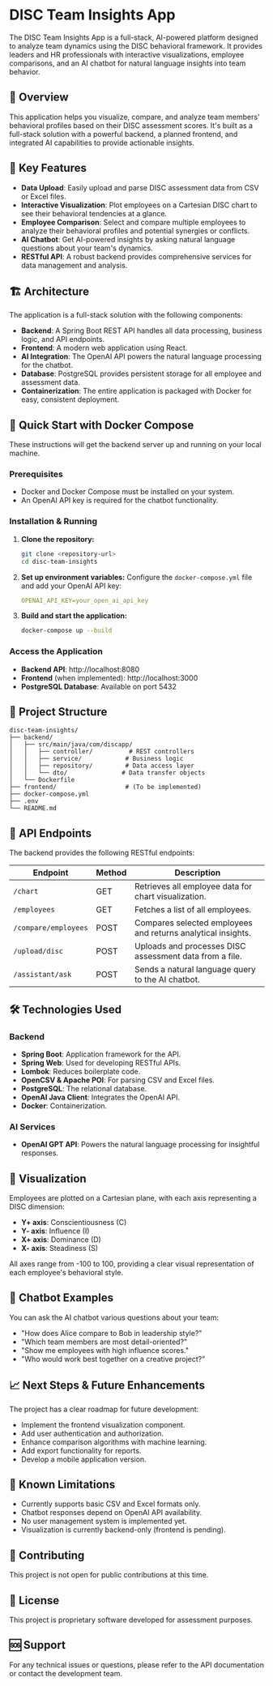 # DISC Team Insights App

The DISC Team Insights App is a full-stack, AI-powered platform designed to analyze team dynamics using the DISC behavioral framework. It provides leaders and HR professionals with interactive visualizations, employee comparisons, and an AI chatbot for natural language insights into team behavior.

## 📖 Overview

This application helps you visualize, compare, and analyze team members' behavioral profiles based on their DISC assessment scores. It's built as a full-stack solution with a powerful backend, a planned frontend, and integrated AI capabilities to provide actionable insights.

## 🎯 Key Features

- **Data Upload**: Easily upload and parse DISC assessment data from CSV or Excel files.
- **Interactive Visualization**: Plot employees on a Cartesian DISC chart to see their behavioral tendencies at a glance.
- **Employee Comparison**: Select and compare multiple employees to analyze their behavioral profiles and potential synergies or conflicts.
- **AI Chatbot**: Get AI-powered insights by asking natural language questions about your team's dynamics.
- **RESTful API**: A robust backend provides comprehensive services for data management and analysis.

## 🏗️ Architecture

The application is a full-stack solution with the following components:

- **Backend**: A Spring Boot REST API handles all data processing, business logic, and API endpoints.
- **Frontend**: A modern web application using React.
- **AI Integration**: The OpenAI API powers the natural language processing for the chatbot.
- **Database**: PostgreSQL provides persistent storage for all employee and assessment data.
- **Containerization**: The entire application is packaged with Docker for easy, consistent deployment.

## 🚀 Quick Start with Docker Compose

These instructions will get the backend server up and running on your local machine.

### Prerequisites

- Docker and Docker Compose must be installed on your system.
- An OpenAI API key is required for the chatbot functionality.

### Installation & Running

1. **Clone the repository:**
   ```bash
   git clone <repository-url>
   cd disc-team-insights
   ```

2. **Set up environment variables:**
   Configure the `docker-compose.yml` file and add your OpenAI API key:
   ```yaml
   OPENAI_API_KEY=your_open_ai_api_key
   ```

3. **Build and start the application:**
   ```bash
   docker-compose up --build
   ```

### Access the Application

- **Backend API**: http://localhost:8080
- **Frontend** (when implemented): http://localhost:3000
- **PostgreSQL Database**: Available on port 5432

## 📁 Project Structure

```
disc-team-insights/
├── backend/
│   ├── src/main/java/com/discapp/
│   │   ├── controller/          # REST controllers
│   │   ├── service/            # Business logic
│   │   ├── repository/         # Data access layer
│   │   └── dto/               # Data transfer objects
│   └── Dockerfile
├── frontend/                   # (To be implemented)
├── docker-compose.yml
├── .env
└── README.md
```

## 🔌 API Endpoints

The backend provides the following RESTful endpoints:

| Endpoint | Method | Description |
|----------|--------|-------------|
| `/chart` | GET | Retrieves all employee data for chart visualization. |
| `/employees` | GET | Fetches a list of all employees. |
| `/compare/employees` | POST | Compares selected employees and returns analytical insights. |
| `/upload/disc` | POST | Uploads and processes DISC assessment data from a file. |
| `/assistant/ask` | POST | Sends a natural language query to the AI chatbot. |

## 🛠️ Technologies Used

### Backend
- **Spring Boot**: Application framework for the API.
- **Spring Web**: Used for developing RESTful APIs.
- **Lombok**: Reduces boilerplate code.
- **OpenCSV & Apache POI**: For parsing CSV and Excel files.
- **PostgreSQL**: The relational database.
- **OpenAI Java Client**: Integrates the OpenAI API.
- **Docker**: Containerization.

### AI Services
- **OpenAI GPT API**: Powers the natural language processing for insightful responses.

## 🎨 Visualization

Employees are plotted on a Cartesian plane, with each axis representing a DISC dimension:

- **Y+ axis**: Conscientiousness (C)
- **Y- axis**: Influence (I)
- **X+ axis**: Dominance (D)
- **X- axis**: Steadiness (S)

All axes range from -100 to 100, providing a clear visual representation of each employee's behavioral style.

## 💬 Chatbot Examples

You can ask the AI chatbot various questions about your team:

- "How does Alice compare to Bob in leadership style?"
- "Which team members are most detail-oriented?"
- "Show me employees with high influence scores."
- "Who would work best together on a creative project?"

## 📈 Next Steps & Future Enhancements

The project has a clear roadmap for future development:

- Implement the frontend visualization component.
- Add user authentication and authorization.
- Enhance comparison algorithms with machine learning.
- Add export functionality for reports.
- Develop a mobile application version.

## 🐛 Known Limitations

- Currently supports basic CSV and Excel formats only.
- Chatbot responses depend on OpenAI API availability.
- No user management system is implemented yet.
- Visualization is currently backend-only (frontend is pending).

## 🤝 Contributing

This project is not open for public contributions at this time.

## 📄 License

This project is proprietary software developed for assessment purposes.

## 🆘 Support

For any technical issues or questions, please refer to the API documentation or contact the development team.